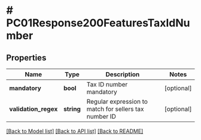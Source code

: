 # # PC01Response200FeaturesTaxIdNumber

## Properties

Name | Type | Description | Notes
------------ | ------------- | ------------- | -------------
**mandatory** | **bool** | Tax ID number mandatory | [optional]
**validation_regex** | **string** | Regular expression to match for sellers tax number ID | [optional]

[[Back to Model list]](../../README.md#models) [[Back to API list]](../../README.md#endpoints) [[Back to README]](../../README.md)

